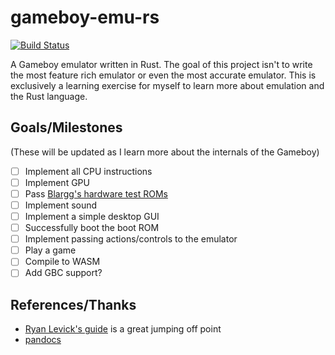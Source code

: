 # gameboy-emu-rs
[![Build Status](https://ci.andrewmellen.org/api/badges/mellena1/gameboy-emu-rs/status.svg)](https://ci.andrewmellen.org/mellena1/gameboy-emu-rs)


A Gameboy emulator written in Rust. The goal of this project isn't to write the most feature rich emulator or even the most accurate emulator. This is exclusively a learning exercise for myself to learn more about emulation and the Rust language.

## Goals/Milestones
(These will be updated as I learn more about the internals of the Gameboy)

- [ ] Implement all CPU instructions
- [ ] Implement GPU
- [ ] Pass [Blargg's hardware test ROMs](https://github.com/retrio/gb-test-roms)
- [ ] Implement sound
- [ ] Implement a simple desktop GUI
- [ ] Successfully boot the boot ROM
- [ ] Implement passing actions/controls to the emulator
- [ ] Play a game
- [ ] Compile to WASM
- [ ] Add GBC support?

## References/Thanks
- [Ryan Levick's guide](https://blog.ryanlevick.com/DMG-01/public/book/introduction.html) is a great jumping off point
- [pandocs](http://bgb.bircd.org/pandocs.htm#cpuregistersandflags)
